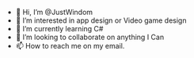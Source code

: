 - 👋 Hi, I’m @JustWindom
- 👀 I’m interested in app design or Video game design
- 🌱 I’m currently learning C#
- 💞️ I’m looking to collaborate on anything I Can
- 📫 How to reach me on my email. 

<!---
JustWindom/JustWindom is a ✨ special ✨ repository because its `README.md` (this file) appears on your GitHub profile.
You can click the Preview link to take a look at your changes.
--->
